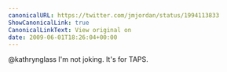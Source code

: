 ```yaml
---
canonicalURL: https://twitter.com/jmjordan/status/1994113833
ShowCanonicalLink: true
CanonicalLinkText: View original on
date: 2009-06-01T18:26:04+00:00
---
```

@kathrynglass I'm not joking. It's for TAPS.